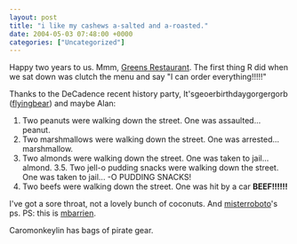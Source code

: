```yaml
---
layout: post
title: "i like my cashews a-salted and a-roasted."
date: 2004-05-03 07:48:00 +0000
categories: ["Uncategorized"]
---
```


Happy two years to us. Mmm, [Greens Restaurant](http://greensrest.citysearch.com/). The first thing R did when we sat down was clutch the menu and say "I can order everything!!!!!" 

Thanks to the DeCadence recent history party, It'sgeoerbirthdaygorgergorb ([flyingbear](http://flyingbear.livejournal.com/)) and maybe Alan:
1. Two peanuts were walking down the street. One was assaulted... peanut.
2. Two marshmallows were walking down the street. One was arrested... marshmallow.
3. Two almonds were walking down the street. One was taken to jail... almond.
3.5. Two jell-o pudding snacks were walking down the street. One was taken to jail... -O PUDDING SNACKS!
4. Two beefs were walking down the street. One was hit by a car **BEEF!!!!!!**

I've got a sore throat, not a lovely bunch of coconuts. And [misterroboto](http://misterroboto.livejournal.com/)'s ps. PS: this is [mbarrien](http://mbarrien.livejournal.com/).

Caromonkeylin has bags of pirate gear.